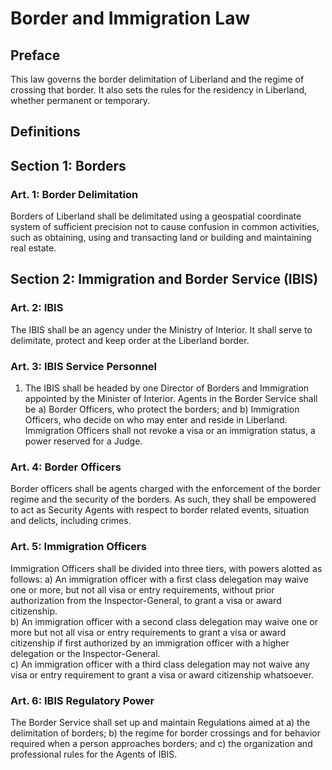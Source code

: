 # Border and Immigration Law

## Preface
This law governs the border delimitation of Liberland and the regime of crossing that border. It also sets the rules for the residency in Liberland, whether permanent or temporary.

## Definitions

## Section 1: Borders

### Art. 1: Border Delimitation
Borders of Liberland shall be delimitated using a geospatial coordinate system of sufficient precision not to cause confusion in common activities, such as obtaining, using and transacting land or building and maintaining real estate.

## Section 2: Immigration and Border Service (IBIS)

### Art. 2: IBIS
The IBIS shall be an agency under the Ministry of Interior. It shall serve to delimitate, protect and keep order at the Liberland border.

### Art. 3: IBIS Service Personnel
1) The IBIS shall be headed by one Director of Borders and Immigration appointed by the Minister of Interior. Agents in the Border Service shall be 
a) Border Officers, who protect the borders; and
b) Immigration Officers, who decide on who may enter and reside in Liberland. Immigration Officers shall not revoke a visa or an immigration status, a power reserved for a Judge.  

### Art. 4: Border Officers
Border officers shall be agents charged with the enforcement of the border regime and the security of the borders. As such, they shall be empowered to act as Security Agents with respect to border related events, situation and delicts, including crimes.

### Art. 5: Immigration Officers
Immigration Officers shall be divided into three tiers, with powers alotted as follows:
a) An immigration officer with a first class delegation may waive one or more, but not all visa or entry requirements, without prior authorization from the Inspector-General, to grant a visa or award citizenship.  
b) An immigration officer with a second class delegation may waive one or more but not all visa or entry requirements to grant a visa or award citizenship if first authorized by an immigration officer with a higher delegation or the Inspector-General.  
c) An immigration officer with a third class delegation may not waive any visa or entry requirement to grant a visa or award citizenship whatsoever.

### Art. 6: IBIS Regulatory Power
The Border Service shall set up and maintain Regulations aimed at
a) the delimitation of borders; 
b) the regime for border crossings and for behavior required when a person approaches borders; and
c) the organization and professional rules for the Agents of IBIS.

